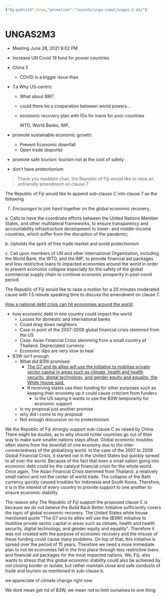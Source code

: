 ```yaml
---
{"dg-publish":true,"permalink":"/assets/unga-simul/ungas-2-m3/"}
---
```


# UNGAS2M3

- Meeting June 28, 2021 9:02 PM
- Increase UN Covid 19 fund for poorer countries
- China 5
    - COVID is a bigger issue than

- 7.a Why US-centric
    - What about BRI?
    - could there be a cooperation between world powers...
    - economic recovery plan with IOs for loans for poor countries
        
        WTO, World Banks, IMF, 
        
- promote sustainable economic growth:
    - Prevent Economic downfall
    - Open trade (exports)

- promote safe tourism: tourism not at the cost of safety
- don't have protectionism

> Thank you maddam chair, the Republic of Fiji would like to raise an unfriendly amendment on clause 7

The Republic of Fiji would like to append sub-clause C into clause 7 as the following
> 

7. *Encourages* to join hand together on the global economic recovery,

a. Calls to have the coordinate efforts between the United Nations Member States, and other multilateral frameworks, to ensure transparency and accountability infrastructure development to lower- and middle-income countries, which suffer from the disruption of the pandemic;

b. Upholds the spirit of free trade market and avoid protectionism

c. Call upon members of UN and other International Organization, including the World Bank, the WTO, and the IMF, to provide financial aid packages and less restrictive loans to impacted economies around the world in order to prevent economic collapse especially for the safety of the global commercial supply chain to continue economic prosperity in post-covid period.

The Republic of Fiji would like to raise a motion for a 20 minutes moderated cause with 1.5 minute speaking time to discuss the amendment on clause 7. 

[How a national debt crisis can hit economies around the world](https://www.investopedia.com/ask/answers/051215/how-can-countrys-debt-crisis-affect-economies-around-world.asp)

- how economic debt in one country could impact the world
    - Losses for domestic and international banks
    - Could drag down neighbors
    - Case in point of the 2007-2008 global financial crisis stemmed from the US
    - Case: Asian Financial Crisis stemming from a small country of Thailand. Depreciated currency
    - Economic dips are very slow to heal
- B3W isn't enough
    - What did B3W promised
        - [The G7 and its allies will use the initiative to mobilise private sector capital in areas such as climate, health and health security, digital technology, and gender equity and equality, the White House said.](https://www.scmp.com/news/world/europe/article/3137097/g7-leaders-adopt-build-back-better-world-plan-rival-chinas-belt)
        - If receiving states use their funding for other purposes such as keeping their economy up it could cause criticism from funders
            - Is the US saying it wants to use the B3W temporarily for economic support
    - Is my proposal just another promise
    - why did i come to my proposal
    - Not enough discussion on no protectionism
    

We the Republic of Fiji strongly support sub-clause C as raised by China. There might be doubts, as to why should richer countries go out of their way to make sure smaller nations stays afloat. Global economic troubles often stems from the downfall of one economy due to the inter-connectedness of the globalizing world. In the case of the 2007 to 2008 Global Financial Crisis, it started out in the United States but quickly spread to all over the world. Because of the fact that even a small nation going into economic debt could be the catalyst financial crisis for the whole world. Once again, The Asian Financial Crisis stemmed from Thailand, a relatively small nation and not the center of world trade. The collapse of the Baht currency quickly caused troubles for Indonesia and South Korea. Therefore, it is in the interest of every country to provide support to one another to ensure economic stability

The reason why The Republic of Fiji support the proposed clause C is because we do not believe the Build Back Better Initiative sufficiently covers the topic of global economic recovery. The United States white house mentioned quote "The G7 and its allies will use the (B3W) initiative to mobilise private sector capital in areas such as climate, health and health security, digital technology, and gender equity and equality". Therefore it was not created with the purpose of economic recovery and the misuse of these funding could cause many problems. On top of that, this initiative is spread over the period of 15 years. Therefore we need a more immediate plan to not let economies fall in the first place through less restrictive loans and financial aid packages for the most impacted nations. We, Fiji, also wants to stress that this global economic stability could also be achieved by not closing border or isolate, but rather maintain close and safe conducts of trade and tourism as mentioned in sub-clause b.

we appreciate  of climate change right now 

We dont mean get rid of B3W, we mean  not to limit ourselves to one thing